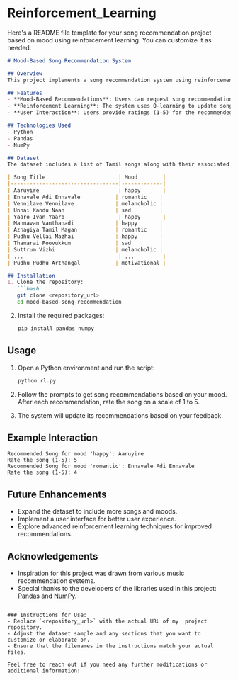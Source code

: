 # Reinforcement_Learning
Here's a README file template for your song recommendation project based on mood using reinforcement learning. You can customize it as needed.

```markdown
# Mood-Based Song Recommendation System

## Overview
This project implements a song recommendation system using reinforcement learning techniques. The system recommends songs based on the user's mood and learns from user feedback to improve its recommendations over time. The dataset consists of Tamil songs categorized by different moods.

## Features
- **Mood-Based Recommendations**: Users can request song recommendations based on specific moods (e.g., happy, romantic, melancholic, sad, motivational).
- **Reinforcement Learning**: The system uses Q-learning to update song recommendations based on user feedback.
- **User Interaction**: Users provide ratings (1-5) for the recommended songs, which the system uses to learn and adjust its recommendations.

## Technologies Used
- Python
- Pandas
- NumPy

## Dataset
The dataset includes a list of Tamil songs along with their associated moods. Here is a sample of the dataset:

| Song Title                       | Mood        |
|----------------------------------|-------------|
| Aaruyire                         | happy       |
| Ennavale Adi Ennavale           | romantic    |
| Vennilave Vennilave             | melancholic |
| Unnai Kandu Naan                | sad         |
| Yaaro Ivan Yaaro                 | happy       |
| Mannavan Vanthanadi             | happy       |
| Azhagiya Tamil Magan            | romantic    |
| Pudhu Vellai Mazhai             | happy       |
| Thamarai Poovukkum              | sad         |
| Suttrum Vizhi                   | melancholic |
| ...                              | ...         |
| Pudhu Pudhu Arthangal           | motivational |

## Installation
1. Clone the repository:
   ```bash
   git clone <repository_url>
   cd mood-based-song-recommendation
   ```

2. Install the required packages:
   ```bash
   pip install pandas numpy
   ```

## Usage
1. Open a Python environment and run the script:
   ```bash
   python rl.py
   ```

2. Follow the prompts to get song recommendations based on your mood. After each recommendation, rate the song on a scale of 1 to 5.

3. The system will update its recommendations based on your feedback.

## Example Interaction
```
Recommended Song for mood 'happy': Aaruyire
Rate the song (1-5): 5
Recommended Song for mood 'romantic': Ennavale Adi Ennavale
Rate the song (1-5): 4
```

## Future Enhancements
- Expand the dataset to include more songs and moods.
- Implement a user interface for better user experience.
- Explore advanced reinforcement learning techniques for improved recommendations.

## Acknowledgements
- Inspiration for this project was drawn from various music recommendation systems.
- Special thanks to the developers of the libraries used in this project: [Pandas](https://pandas.pydata.org/) and [NumPy](https://numpy.org/).
```

### Instructions for Use:
- Replace `<repository_url>` with the actual URL of my  project repository.
- Adjust the dataset sample and any sections that you want to customize or elaborate on.
- Ensure that the filenames in the instructions match your actual files.

Feel free to reach out if you need any further modifications or additional information!
